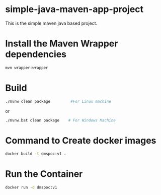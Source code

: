 # simple-java-maven-app-project

This is the simple maven java based project.

# Install the Maven Wrapper dependencies
```bash
mvn wrapper:wrapper
```

# Build

```bash
./mvnw clean package         #For Linux machine 
```

or

```bash
./mvnw.bat clean package    # For Windows Machine
```

# Command to Create docker images

```bash
docker build -t dmspoc:v1 .
```
# Run the Container
```bash
docker run -d dmspoc:v1 
```